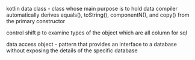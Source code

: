 kotlin data class - class whose main purpose is to hold data
compiler automatically derives equals(), toString(), componentN(), and copy() from the primary constructor

control shift p to examine types of the object which are all column for sql

data access object - pattern that provides an interface to a database without exposing the details of the specific database

